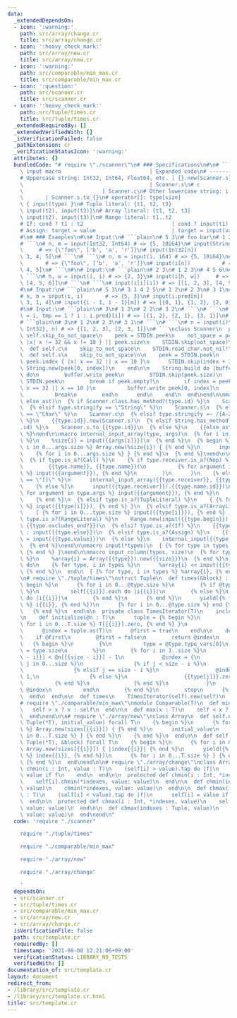 ```yaml
---
data:
  _extendedDependsOn:
  - icon: ':warning:'
    path: src/array/change.cr
    title: src/array/change.cr
  - icon: ':heavy_check_mark:'
    path: src/array/new.cr
    title: src/array/new.cr
  - icon: ':warning:'
    path: src/comparable/min_max.cr
    title: src/comparable/min_max.cr
  - icon: ':question:'
    path: src/scanner.cr
    title: src/scanner.cr
  - icon: ':heavy_check_mark:'
    path: src/tuple/times.cr
    title: src/tuple/times.cr
  _extendedRequiredBy: []
  _extendedVerifiedWith: []
  _isVerificationFailed: false
  _pathExtension: cr
  _verificationStatusIcon: ':warning:'
  attributes: {}
  bundledCode: "# require \"./scanner\"\n# ### Specifications\n#\n# ```plain\n# Inside\
    \ input macro                            | Expanded code\n# ----------------------------------------------+---------------------------------------\n\
    # Uppercase string: Int32, Int64, Float64, etc. | {}.new(Scanner.s)\n# s     \
    \                                        | Scanner.s\n# c                    \
    \                         | Scanner.c\n# Other lowercase string: i, i64, f, etc.\
    \       | Scanner.s.to_{}\n# operator[]: type[size]                        | Array.new(input(size))\
    \ { input(type) }\n# Tuple literal: {t1, t2, t3}                   | {input(t1),\
    \ input(t2), input(t3)}\n# Array literal: [t1, t2, t3]                   | [input(t1),\
    \ input(t2), input(t3)]\n# Range literal: t1..t2                         | input(t1)..input(t2)\n\
    # If: cond ? t1 : t2                            | cond ? input(t1) : input(t2)\n\
    # Assign: target = value                        | target = input(value)\n# ```\n\
    #\n# ### Examples\n#\n# Input:\n# ```plain\n# 5 3\n# foo bar\n# 1 2 3 4 5\n# ```\n\
    # ```\n# n, m = input(Int32, Int64) # => {5, 10i64}\n# input(String, Char[m])\
    \     # => {\"foo\", ['b', 'a', 'r']}\n# input(Int32[n])            # => [1, 2,\
    \ 3, 4, 5]\n# ```\n# ```\n# n, m = input(i, i64) # => {5, 10i64}\n# input(s, c[m])\
    \       # => {\"foo\", ['b', 'a', 'r']}\n# input(i[n])          # => [1, 2, 3,\
    \ 4, 5]\n# ```\n#\n# Input:\n# ```plain\n# 2 3\n# 1 2 3\n# 4 5 6\n# ```\n#\n#\
    \ ```\n# h, w = input(i, i) # => {2, 3}\n# input(i[h, w])     # => [[1, 2, 3],\
    \ [4, 5, 6]]\n# ```\n# ```\n# input(i[i][i]) # => [[1, 2, 3], [4, 5, 6]]\n# ```\n\
    #\n# Input:\n# ```plain\n# 5 3\n# 3 1 4 2 5\n# 1 2\n# 2 3\n# 3 1\n# ```\n# ```\n\
    # n, m = input(i, i)       # => {5, 3}\n# input(i.pred[n])         # => [2, 0,\
    \ 3, 1, 4]\n# input({i - 1, i - 1}[m]) # => [{0, 1}, {1, 2}, {2, 0}]\n# ```\n\
    #\n# Input:\n# ```plain\n# 3\n# 1 2\n# 2 2\n# 3 2\n# ```\n# ```\n# input({tmp\
    \ = i, tmp == 1 ? i : i.pred}[i]) # => [{1, 2}, {2, 1}, {3, 1}]\n# ```\n#\n# Input:\n\
    # ```plain\n# 3\n# 1 2\n# 2 3\n# 3 1\n# ```\n# ```\n# n = input(i)\n# input_column({Int32,\
    \ Int32}, n) # => {[1, 2, 3], [2, 3, 1]}\n# ```\nclass Scanner\n  private def\
    \ self.skip_to_not_space\n    peek = STDIN.peek\n    not_space = peek.index {\
    \ |x| x != 32 && x != 10 } || peek.size\n    STDIN.skip(not_space)\n  end\n\n\
    \  def self.c\n    skip_to_not_space\n    STDIN.read_char.not_nil!\n  end\n\n\
    \  def self.s\n    skip_to_not_space\n\n    peek = STDIN.peek\n    if index =\
    \ peek.index { |x| x == 32 || x == 10 }\n      STDIN.skip(index + 1)\n      return\
    \ String.new(peek[0, index])\n    end\n\n    String.build do |buffer|\n      loop\
    \ do\n        buffer.write peek\n        STDIN.skip(peek.size)\n        peek =\
    \ STDIN.peek\n        break if peek.empty?\n        if index = peek.index { |x|\
    \ x == 32 || x == 10 }\n          buffer.write peek[0, index]\n          STDIN.skip(index)\n\
    \          break\n        end\n      end\n    end\n  end\nend\n\nmacro internal_input(type,\
    \ else_ast)\n  {% if Scanner.class.has_method?(type.id) %}\n    Scanner.{{type.id}}\n\
    \  {% elsif type.stringify == \"String\" %}\n    Scanner.s\n  {% elsif type.stringify\
    \ == \"Char\" %}\n    Scanner.c\n  {% elsif type.stringify =~ /[A-Z][a-z0-9_]*/\
    \ %}\n    {{type.id}}.new(Scanner.s)\n  {% elsif String.has_method?(\"to_#{type}\"\
    .id) %}\n    Scanner.s.to_{{type.id}}\n  {% else %}\n    {{else_ast}}\n  {% end\
    \ %}\nend\n\nmacro internal_input_array(type, args)\n  {% for i in 0...args.size\
    \ %}\n    %size{i} = input({{args[i]}})\n  {% end %}\n  {% begin %}\n    {% for\
    \ i in 0...args.size %} Array.new(%size{i}) { {% end %}\n      input({{type.id}})\n\
    \    {% for i in 0...args.size %} } {% end %}\n  {% end %}\nend\n\nmacro input(type)\n\
    \  {% if type.is_a?(Call) %}\n    {% if type.receiver.is_a?(Nop) %}\n      internal_input(\n\
    \        {{type.name}}, {{type.name}}(\n          {% for argument in type.args\
    \ %} input({{argument}}), {% end %}\n        )\n      )\n    {% elsif type.name.stringify\
    \ == \"[]\" %}\n      internal_input_array({{type.receiver}}, {{type.args}})\n\
    \    {% else %}\n      input({{type.receiver}}).{{type.name.id}}(\n        {%\
    \ for argument in type.args %} input({{argument}}), {% end %}\n      ) {{type.block}}\n\
    \    {% end %}\n  {% elsif type.is_a?(TupleLiteral) %}\n    { {% for i in 0...type.size\
    \ %} input({{type[i]}}), {% end %} }\n  {% elsif type.is_a?(ArrayLiteral) %}\n\
    \    [ {% for i in 0...type.size %} input({{type[i]}}), {% end %} ]\n  {% elsif\
    \ type.is_a?(RangeLiteral) %}\n    Range.new(input({{type.begin}}), input({{type.end}}),\
    \ {{type.excludes_end?}})\n  {% elsif type.is_a?(If) %}\n    {{type.cond}} ? input({{type.then}})\
    \ : input({{type.else}})\n  {% elsif type.is_a?(Assign) %}\n    {{type.target}}\
    \ = input({{type.value}})\n  {% else %}\n    internal_input({{type.id}}, {{type.id}})\n\
    \  {% end %}\nend\n\nmacro input(*types)\n  { {% for type in types %} input({{type}}),\
    \ {% end %} }\nend\n\nmacro input_column(types, size)\n  {% for type, i in types\
    \ %}\n    %array{i} = Array({{type}}).new({{size}})\n  {% end %}\n  {{size}}.times\
    \ do\n    {% for type, i in types %}\n      %array{i} << input({{type}})\n   \
    \ {% end %}\n  end\n  { {% for type, i in types %} %array{i}, {% end %} }\nend\n\
    \n# require \"./tuple/times\"\nstruct Tuple\n  def times(&block) : Nil\n    {%\
    \ begin %}\n      {% for i in 0...@type.size %}\n        {% if @type[i].has_method?(:each)\
    \ %}\n          self[{{i}}].each do |i{{i}}|\n        {% else %}\n          self[{{i}}].times\
    \ do |i{{i}}|\n        {% end %}\n      {% end %}\n      yield({% for i in 0...@type.size\
    \ %} i{{i}}, {% end %})\n      {% for i in 0...@type.size %} end {% end %}\n \
    \   {% end %}\n  end\n\n  private class TimesIterator(T)\n    include Iterator(T)\n\
    \n    def initialize(@n : T)\n      tuple = {% begin %}\n                { {%\
    \ for i in 0...T.size %} T[{{i}}].zero, {% end %} }\n              {% end %}\n\
    \      @index = tuple.as(T)\n      @first = true\n    end\n\n    def next\n  \
    \    if @first\n        @first = false\n        return @index\n      end\n   \
    \   {% begin %}\n        {%\n          type = @type.type_vars[0]\n          size\
    \ = type.size\n        %}\n        {% for i in 1..size %}\n          if @index[{{size\
    \ - i}}] < @n[{{size - i}}] - 1\n            @index = {\n              {% for\
    \ j in 0...size %}\n                {% if j < size - i %}\n                  @index[{{j}}],\n\
    \                {% elsif j == size - i %}\n                  @index[{{j}}] +\
    \ 1,\n                {% else %}\n                  {{type[j]}}.zero,\n      \
    \          {% end %}\n              {% end %}\n            }\n            return\
    \ @index\n          end\n        {% end %}\n        stop\n      {% end %}\n  \
    \  end\n  end\n\n  def times\n    TimesIterator(self).new(self)\n  end\nend\n\n\
    # require \"./comparable/min_max\"\nmodule Comparable(T)\n  def min(x : T)\n \
    \   self > x ? x : self\n  end\n\n  def max(x : T)\n    self < x ? x : self\n\
    \  end\nend\n\n# require \"./array/new\"\nclass Array\n  def self.new(sizes :\
    \ Tuple(*T), initial_value) forall T\n    {% begin %}\n      {% for i in 0...T.size\
    \ %} Array.new(sizes[{{i}}]) { {% end %}\n      initial_value\n      {% for i\
    \ in 0...T.size %} } {% end %}\n    {% end %}\n  end\n\n  def self.new(sizes :\
    \ Tuple(*T), &block) forall T\n    {% begin %}\n      {% for i in 0...T.size %}\
    \ Array.new(sizes[{{i}}]) { |index{{i}}| {% end %}\n      yield({% for i in 0...T.size\
    \ %} index{{i}}, {% end %})\n      {% for i in 0...T.size %} } {% end %}\n   \
    \ {% end %}\n  end\nend\n\n# require \"./array/change\"\nclass Array(T)\n  def\
    \ chmin(i : Int, value : T)\n    (self[i] > value).tap do |f|\n      self[i] =\
    \ value if f\n    end\n  end\n\n  protected def chmin(i : Int, *indexes, value)\n\
    \    self[i].chmin(*indexes, value: value)\n  end\n\n  def chmin(indexes : Tuple,\
    \ value)\n    chmin(*indexes, value: value)\n  end\n\n  def chmax(i : Int, value\
    \ : T)\n    (self[i] < value).tap do |f|\n      self[i] = value if f\n    end\n\
    \  end\n\n  protected def chmax(i : Int, *indexes, value)\n    self[i].chmax(*indexes,\
    \ value: value)\n  end\n\n  def chmax(indexes : Tuple, value)\n    chmax(*indexes,\
    \ value: value)\n  end\nend\n"
  code: 'require "./scanner"

    require "./tuple/times"

    require "./comparable/min_max"

    require "./array/new"

    require "./array/change"

    '
  dependsOn:
  - src/scanner.cr
  - src/tuple/times.cr
  - src/comparable/min_max.cr
  - src/array/new.cr
  - src/array/change.cr
  isVerificationFile: false
  path: src/template.cr
  requiredBy: []
  timestamp: '2021-08-08 12:21:06+09:00'
  verificationStatus: LIBRARY_NO_TESTS
  verifiedWith: []
documentation_of: src/template.cr
layout: document
redirect_from:
- /library/src/template.cr
- /library/src/template.cr.html
title: src/template.cr
---
```

